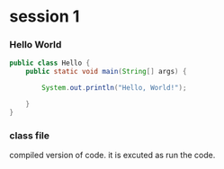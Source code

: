 # session 1

### Hello World
```java
public class Hello {
    public static void main(String[] args) {

        System.out.println("Hello, World!");

    }
}
```

### class file
compiled version of code. it is excuted as run the code.
